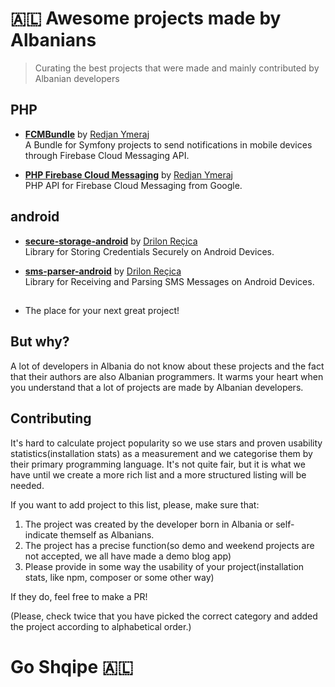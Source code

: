 # 🇦🇱 Awesome projects made by Albanians

> Curating the best projects that were made and mainly contributed by Albanian developers

## PHP
- **[FCMBundle](https://github.com/redjanym/FCMBundle)** by [Redjan Ymeraj](https://github.com/redjanym)<br>
  A Bundle for Symfony projects to send notifications in mobile devices through Firebase Cloud Messaging API.

- **[PHP Firebase Cloud Messaging](https://github.com/redjanym/php-firebase-cloud-messaging)** by [Redjan Ymeraj](https://github.com/redjanym)<br>
  PHP API for Firebase Cloud Messaging from Google.
  
## android
- **[secure-storage-android](https://github.com/adorsys/secure-storage-android)** by [Drilon Reçica](https://github.com/drilonrecica)<br>
  Library for Storing Credentials Securely on Android Devices.

- **[sms-parser-android](https://github.com/adorsys/sms-parser-android)** by [Drilon Reçica](https://github.com/drilonrecica)<br>
  Library for Receiving and Parsing SMS Messages on Android Devices.
  
  ##
- The place for your next great project!
  
## But why?

A lot of developers in Albania do not know about these projects and the fact that their authors are also Albanian programmers. It warms your heart when you understand that a lot of projects are made by Albanian developers.

## Contributing 

It's hard to calculate project popularity so we use stars and proven usability statistics(installation stats) as a measurement and we categorise them by their primary programming language. It's not quite fair, but it is what we have until we create a more rich list and a more structured listing will be needed.

If you want to add project to this list, please, make sure that:

1. The project was created by the developer born in Albania or self-indicate themself as Albanians.
2. The project has a precise function(so demo and weekend projects are not accepted, we all have made a demo blog app)
3. Please provide in some way the usability of your project(installation stats, like npm, composer or some other way)

If they do, feel free to make a PR!

(Please, check twice that you have picked the correct category and added the project according to alphabetical order.)

# Go Shqipe 🇦🇱

